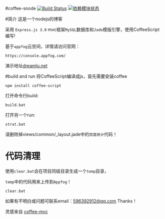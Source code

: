 #coffee-snode [![Build Status](https://travis-ci.org/ChunMengLu/coffee-snode.png?branch=master)](https://travis-ci.org/ChunMengLu/coffee-snode) [![依赖模块状态](http://david-dm.org/ChunMengLu/coffee-snode.png)](http://david-dm.org/ChunMengLu/coffee-snode)

#简介
这是一个nodejs的博客

采用 `Express.js 3.0` mvc框架`MySQL`数据库和`Jade`模版引擎，使用CoffeeScript编写!

基于`appfog`云空间，详情请访问官网：
```
https://console.appfog.com/
```
演示地址[dreamlu.net](http://www.dreamlu.net/)

#build and run
将CoffeeScript编译成js，首先需要安装coffee 

```
npm install coffee-script
```

打开命令行build: 
```
build.bat
```

打开另一个run:

```
strat.bat
```

请删除掉views/common/_layout.jade中的`百度统计`代码！

# 代码清理
使用`clear.bat`会在项目同级目录生成一个`temp`目录，

`temp`中的代码用来上传到`Appfog`！
```
clear.bat
```

如果有不明白或问题可联系email：596392912@qq.com Thanks！

灵感来自 [coffee-mvc](https://github.com/xizhang/coffee-mvc)
